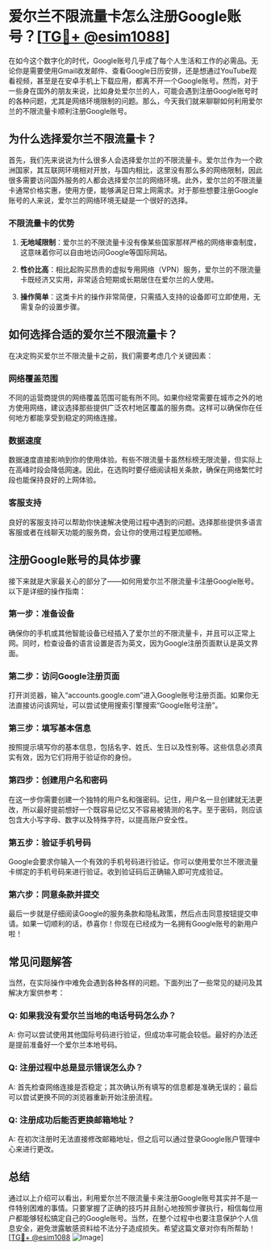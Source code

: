 # 爱尔兰不限流量卡怎么注册Google账号？[[TG💪+ @esim1088](https://t.me/s/esim1088)]

在如今这个数字化的时代，Google账号几乎成了每个人生活和工作的必需品。无论你是需要使用Gmail收发邮件、查看Google日历安排，还是想通过YouTube观看视频，甚至是在安卓手机上下载应用，都离不开一个Google账号。然而，对于一些身在国外的朋友来说，比如身处爱尔兰的人，可能会遇到注册Google账号时的各种问题，尤其是网络环境限制的问题。那么，今天我们就来聊聊如何利用爱尔兰的不限流量卡顺利注册Google账号。

## 为什么选择爱尔兰不限流量卡？

首先，我们先来说说为什么很多人会选择爱尔兰的不限流量卡。爱尔兰作为一个欧洲国家，其互联网环境相对开放，与国内相比，这里没有那么多的网络限制，因此很多需要访问国外服务的人都会选择爱尔兰的网络环境。此外，爱尔兰的不限流量卡通常价格实惠，使用方便，能够满足日常上网需求。对于那些想要注册Google账号的人来说，爱尔兰的网络环境无疑是一个很好的选择。

### 不限流量卡的优势

1. **无地域限制**：爱尔兰的不限流量卡没有像某些国家那样严格的网络审查制度，这意味着你可以自由地访问Google等国际网站。
   
2. **性价比高**：相比起购买昂贵的虚拟专用网络（VPN）服务，爱尔兰的不限流量卡既经济又实用，非常适合短期或长期居住在爱尔兰的人使用。

3. **操作简单**：这类卡片的操作非常简便，只需插入支持的设备即可立即使用，无需复杂的设置步骤。

## 如何选择合适的爱尔兰不限流量卡？

在决定购买爱尔兰不限流量卡之前，我们需要考虑几个关键因素：

### 网络覆盖范围

不同的运营商提供的网络覆盖范围可能有所不同。如果你经常需要在城市之外的地方使用网络，建议选择那些提供广泛农村地区覆盖的服务商。这样可以确保你在任何地方都能享受到稳定的网络连接。

### 数据速度

数据速度直接影响到你的使用体验。有些不限流量卡虽然标榜无限流量，但实际上在高峰时段会降低网速。因此，在选购时要仔细阅读相关条款，确保在网络繁忙时段也能保持良好的上网体验。

### 客服支持

良好的客服支持可以帮助你快速解决使用过程中遇到的问题。选择那些提供多语言客服或者在线聊天功能的服务商，会让你的使用过程更加顺畅。

## 注册Google账号的具体步骤

接下来就是大家最关心的部分了——如何用爱尔兰不限流量卡注册Google账号。以下是详细的操作指南：

### 第一步：准备设备

确保你的手机或其他智能设备已经插入了爱尔兰的不限流量卡，并且可以正常上网。同时，检查设备的语言设置是否为英文，因为Google注册页面默认是英文界面。

### 第二步：访问Google注册页面

打开浏览器，输入“accounts.google.com”进入Google账号注册页面。如果你无法直接访问该网址，可以尝试使用搜索引擎搜索“Google账号注册”。

### 第三步：填写基本信息

按照提示填写你的基本信息，包括名字、姓氏、生日以及性别等。这些信息必须真实有效，因为它们将用于验证你的身份。

### 第四步：创建用户名和密码

在这一步你需要创建一个独特的用户名和强密码。记住，用户名一旦创建就无法更改，所以最好提前想好一个既容易记忆又不容易被猜测的名字。至于密码，则应该包含大小写字母、数字以及特殊字符，以提高账户安全性。

### 第五步：验证手机号码

Google会要求你输入一个有效的手机号码进行验证。你可以使用爱尔兰不限流量卡绑定的手机号码来进行验证。收到验证码后正确输入即可完成验证。

### 第六步：同意条款并提交

最后一步就是仔细阅读Google的服务条款和隐私政策，然后点击同意按钮提交申请。如果一切顺利的话，恭喜你！你现在已经成为一名拥有Google账号的新用户啦！

## 常见问题解答

当然，在实际操作中难免会遇到各种各样的问题。下面列出了一些常见的疑问及其解决方案供参考：

### Q: 如果我没有爱尔兰当地的电话号码怎么办？
A: 你可以尝试使用其他国际号码进行验证，但成功率可能会较低。最好的办法还是提前准备好一个爱尔兰本地号码。

### Q: 注册过程中总是显示错误怎么办？
A: 首先检查网络连接是否稳定；其次确认所有填写的信息都是准确无误的；最后可以尝试更换不同的浏览器重新开始注册流程。

### Q: 注册成功后能否更换邮箱地址？
A: 在初次注册时无法直接修改邮箱地址，但之后可以通过登录Google账户管理中心来进行更改。

## 总结

通过以上介绍可以看出，利用爱尔兰不限流量卡来注册Google账号其实并不是一件特别困难的事情。只要掌握了正确的技巧并且耐心地按照步骤执行，相信每位用户都能够轻松搞定自己的Google账号。当然，在整个过程中也要注意保护个人信息安全，避免泄露敏感资料给不法分子造成损失。希望这篇文章对你有所帮助！[[TG💪+ @esim1088](https://t.me/s/esim1088) ![Image](https://i.postimg.cc/4NQfJmqS/Snipaste-2025-05-13-00-14-12.png)]